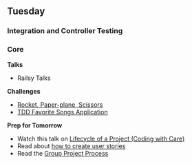 ## Tuesday
### Integration and Controller Testing

### Core

**Talks**

- Railsy Talks

**Challenges**

- [Rocket, Paper-plane, Scissors](../../../../rocket-paperplane-scissors-challenge)
- [TDD Favorite Songs Application](../../../../tdd-favorite-songs-rails-challenge)

**Prep for Tomorrow**

- Watch this talk on [Lifecycle of a Project (Coding with Care)](https://talks.devbootcamp.com/coding-with-care)
- Read about [how to create user stories](http://techportal.inviqa.com/2011/07/19/how-to-create-user-stories/)
- Read the [Group Project Process](../resources/group_project_process.md)
